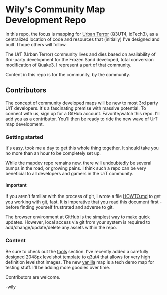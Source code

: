 Wily's Community Map Development Repo
=====

In this repo, the focus is mapping for [Urban Terror](http://urbanterror.info) (Q3UT4, idTech3), as a centralized location of code and resources that (initially) I've designed and built. I hope others will follow.

The UrT (Urban Terror) community lives and dies based on availability of 3rd-party development for the Frozen Sand developed, total conversion modification of Quake3. I represent a part of that community.

Content in this repo is for the community, by the community.

Contributors
-----
The concept of community developed maps will be new to most 3rd party UrT developers. It's a fascinating premise with massive potential. To connect with us, sign up for a GitHub account. Favorite/watch this repo. I'll add you as a contributor. You'll then be ready to ride the new wave of UrT map development.

### Getting started
It's easy, took me a day to get this whole thing together. It should take you no more than an hour to be completely set up.

While the mapdev repo remains new, there will undoubtedly be several bumps in the road, or growing pains. I think such a repo can be very beneficial to all developers and gamers in the UrT community.

#### Important
If you aren't familiar with the process of git, I wrote a file [HOWTO.md](HOWTO.md) to get you working with git, fast. It is imperative that you read this document first - before finding yourself frustrated and adverse to git.

The browser environment at GitHub is the simplest way to make quick updates. However, local access via git from your system is required to add/change/update/delete any assets within the repo.

### Content
Be sure to check out the [tools](tools) section. I've recently added a carefully designed 2048px levelshot template to [q3ut4](q3ut4) that allows for very high definition levelshot images. The new [vanilla](maps/vanilla) map is a tech demo map for testing stuff. I'll be adding more goodies over time.  

Contributors are welcome.  

-wily
